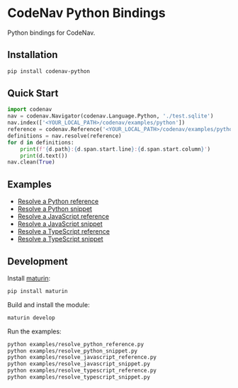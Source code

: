 # CodeNav Python Bindings

Python bindings for CodeNav.


## Installation

```bash
pip install codenav-python
```


## Quick Start

```python
import codenav
nav = codenav.Navigator(codenav.Language.Python, './test.sqlite')
nav.index(['<YOUR_LOCAL_PATH>/codenav/examples/python'])
reference = codenav.Reference('<YOUR_LOCAL_PATH>/codenav/examples/python/chef.py', 2, 0, 'broil')
definitions = nav.resolve(reference)
for d in definitions:
    print(f'{d.path}:{d.span.start.line}:{d.span.start.column}')
    print(d.text())
nav.clean(True)
```


## Examples

- [Resolve a Python reference](examples/resolve_python_reference.py)
- [Resolve a Python snippet](examples/resolve_python_snippet.py)
- [Resolve a JavaScript reference](examples/resolve_javascript_reference.py)
- [Resolve a JavaScript snippet](examples/resolve_javascript_snippet.py)
- [Resolve a TypeScript reference](examples/resolve_typescript_reference.py)
- [Resolve a TypeScript snippet](examples/resolve_typescript_snippet.py)


## Development

Install [maturin][1]:

```bash
pip install maturin
```

Build and install the module:

```bash
maturin develop
```

Run the examples:

```bash
python examples/resolve_python_reference.py
python examples/resolve_python_snippet.py
python examples/resolve_javascript_reference.py
python examples/resolve_javascript_snippet.py
python examples/resolve_typescript_reference.py
python examples/resolve_typescript_snippet.py
```


[1]: https://www.maturin.rs/